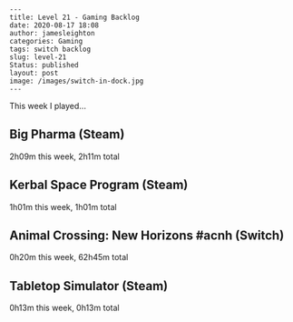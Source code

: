 
    ---
    title: Level 21 - Gaming Backlog
    date: 2020-08-17 18:08
    author: jamesleighton
    categories: Gaming
    tags: switch backlog
    slug: level-21
    Status: published
    layout: post
    image: /images/switch-in-dock.jpg
    ---



 This week I played...

## Big Pharma (Steam)
2h09m this week, 2h11m total
## Kerbal Space Program (Steam)
1h01m this week, 1h01m total
## Animal Crossing: New Horizons #acnh (Switch)
0h20m this week, 62h45m total
## Tabletop Simulator (Steam)
0h13m this week, 0h13m total
